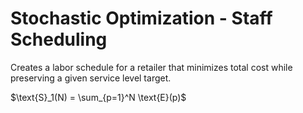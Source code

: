 # Stochastic Optimization - Staff Scheduling
Creates a labor schedule for a retailer that minimizes total cost while preserving a given service level target.

$\text{S}_1(N) = \sum_{p=1}^N \text{E}(p)$
